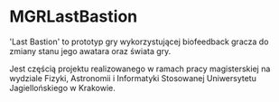 # MGRLastBastion

'Last Bastion' to prototyp gry wykorzystującej biofeedback gracza do zmiany stanu jego awatara oraz świata gry.

Jest częścią projektu realizowanego w ramach pracy magisterskiej na wydziale Fizyki, Astronomii i Informatyki Stosowanej Uniwersytetu Jagiellońskiego w Krakowie.
